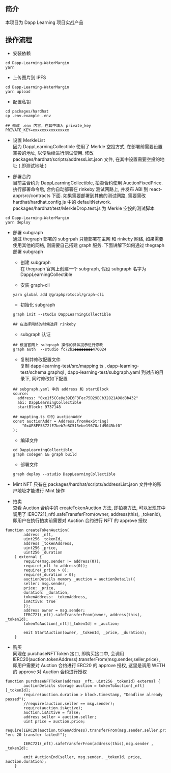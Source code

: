 ## 简介    
本项目为 Dapp Learning 项目实战产品  

## 操作流程  
- 安装依赖  
```shell
cd Dapp-Learning-WaterMargin
yarn
```

- 上传图片到 IPFS 
```shell
cd Dapp-Learning-WaterMargin
yarn upload
```

- 配置私钥  
```shell
cd packages/hardhat
cp .env.example .env

## 修改 .env 内容，在其中填入 private_key
PRIVATE_KEY=xxxxxxxxxxxxxxxx
```

- 设置 MerkleList  
因为 DappLearningCollectible 使用了 Merkle 空投方式, 在部署前需要设置空投的地址, 以便后续进行测试使用.
修改 packages/hardhat/scripts/addressList.json 文件, 在其中设置需要空投的地址 ( 即测试地址 )

- 部署合约  
目前主合约为 DappLearningCollectible, 拍卖合约使用 AuctionFixedPrice.  
执行部署命令后, 合约自动部署在 rinkeby 测试网路上, 并发布 ABI 到 react-app/src/contracts 下面. 如果需要部署到其他的测试网路, 需要需改 hardhat/hardhat.config.js 中的 defaultNetwork.  packages/hardhat/test/MerkleDrop.test.js 为 Merkle 空投的测试脚本
```shell
cd Dapp-Learning-WaterMargin
yarn deploy 
```

- 部署 subgraph  
通过 thegraph 部署的 subgrpah 只能部署在主网 和 rinkeby 网络, 如果需要使用其他的网络, 则需要自己搭建 graph 服务. 下面讲解下如何通过 thegraph 部署 subgraph
    - 创建 subgraph   
    在 thegraph 官网上创建一个 subgraph, 假设 subgraph 名字为 DappLearningCollectible

    - 安装 graph-cli 
    ```shell
    yarn global add @graphprotocol/graph-cli
    ```

    - 初始化 subgraph
    ```shell
    graph init --studio DappLearningCollectible

    ## 在选择网络的时候选择 rinkeby
    ```

    - subgraph 认证  
    ```shell
    ## 根据官网上 subgraph 操作的具体提示进行修改
    graph auth  --studio fc72b2●●●●●●●●476024
    ```

    - 复制并修改配置文件  
    复制 dapp-learning-test/src/mapping.ts , dapp-learning-test/schema.graphql , dapp-learning-test/subgraph.yaml 到对应的目录下, 同时修改如下配置 
    ```shell
    ## subgraph.yaml 中的 address 和 startBlock
    source:
      address: "0xe1f5CCe0e39E6F3Fec75D29BCb32821A98d8b432"
      abi: DappLearningCollectible
      startBlock: 9737148

    ## mappting.ts 中的 auctionAddr
    const auctionAddr = Address.fromHexString(
        "0xAE8FF5372fE7beb7eBC515ebe19670afd9045bf0"
    );
    ```

    - 编译文件 
    ```shell
    cd DappLearningCollectible
    graph codegen && graph build
    ```

    - 部署文件 
    ```shell
    graph deploy --studio DappLearningCollectible
    ```

- Mint NFT 
只有在 packages/hardhat/scripts/addressList.json 文件中的账户地址才能进行 Mint 操作 

- 拍卖  
查看 Auction 合约中的 createTokenAuction 方法, 即拍卖方法, 可以发现其中调用了 IERC721(_nft).safeTransferFrom(owner, address(this), _tokenId), 即用户在执行拍卖前需要对 Auction 合约进行  NFT 的 approve 授权
```
function createTokenAuction(
        address _nft,
        uint256 _tokenId,
        address _tokenAddress,
        uint256 _price,
        uint256 _duration
    ) external {
        require(msg.sender != address(0));
        require(_nft != address(0));
        require(_price > 0);
        require(_duration > 0);
        auctionDetails memory _auction = auctionDetails({
        seller: msg.sender,
        price: _price,
        duration: _duration,
        tokenAddress: _tokenAddress,
        isActive: true
        });
        address owner = msg.sender;
        IERC721(_nft).safeTransferFrom(owner, address(this), _tokenId);
        tokenToAuction[_nft][_tokenId] = _auction;

        emit StartAuction(owner, _tokenId, _price, _duration);
    }
```

- 购买  
同理在 purchaseNFTToken 接口, 即购买接口中, 会调用 IERC20(auction.tokenAddress).transferFrom(msg.sender,seller,price) , 即用户需要对 Auction 合约进行 ERC20 的 approve 授权, 这里是调用 WETH 的 approve 对 Auction 合约进行授权 
```
function purchaseNFTToken(address _nft, uint256 _tokenId) external {
        auctionDetails storage auction = tokenToAuction[_nft][_tokenId];
        require(auction.duration > block.timestamp, "Deadline already passed");
        //require(auction.seller == msg.sender);
        require(auction.isActive);
        auction.isActive = false;
        address seller = auction.seller;
        uint price = auction.price;
        require(IERC20(auction.tokenAddress).transferFrom(msg.sender,seller,price), "erc 20 transfer failed!");

        IERC721(_nft).safeTransferFrom(address(this),msg.sender , _tokenId);

        emit AuctionEnd(seller, msg.sender, _tokenId, price, auction.duration);
    }
```